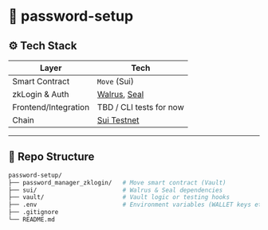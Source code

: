 # 🔐 password-setup

## ⚙️ Tech Stack

| Layer | Tech |
|-------|------|
| Smart Contract | `Move` (Sui) |
| zkLogin & Auth | [Walrus](https://github.com/MystenLabs/walrus), [Seal](https://github.com/MystenLabs/seal) |
| Frontend/Integration | TBD / CLI tests for now |
| Chain | [Sui Testnet](https://suiexplorer.com/) |

---

## 📁 Repo Structure

```bash
password-setup/
├── password_manager_zklogin/   # Move smart contract (Vault)
├── sui/                        # Walrus & Seal dependencies
├── vault/                      # Vault logic or testing hooks
├── .env                        # Environment variables (WALLET keys etc)
├── .gitignore
└── README.md
